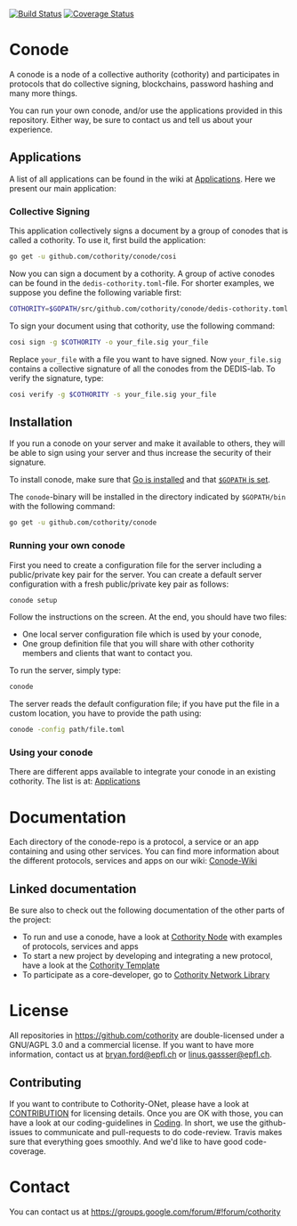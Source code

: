 [![Build Status](https://travis-ci.org/cothority/conode.svg?branch=master)](https://travis-ci.org/cothority/conode)
[![Coverage Status](https://coveralls.io/repos/github/cothority/conode/badge.svg)](https://coveralls.io/github/cothority/conode)

# Conode

A conode is a node of a collective authority (cothority) and participates
in protocols that do collective signing, blockchains, password hashing and
many more things. 

You can run your own conode, and/or use the applications provided in this
repository. Either way, be sure to contact us and tell us about your
experience.

## Applications

A list of all applications can be found in the wiki at
[Applications](https://github.com/cothority/conode/wiki/Apps). Here we present
our main application:

### Collective Signing

This application collectively signs a document by a group of conodes that is
called a cothority. To use it, first build the application:
```bash
go get -u github.com/cothority/conode/cosi
```

Now you can sign a document by a cothority. A group of active conodes can be
found in the `dedis-cothority.toml`-file. For shorter examples, we suppose you
define the following variable first:

```bash
COTHORITY=$GOPATH/src/github.com/cothority/conode/dedis-cothority.toml 
```

To sign your document using that cothority, use the following command:

```bash
cosi sign -g $COTHORITY -o your_file.sig your_file
```

Replace `your_file` with a file you want to have signed. Now `your_file.sig`
contains a collective signature of all the conodes from the DEDIS-lab. To
verify the signature, type:

```bash
cosi verify -g $COTHORITY -s your_file.sig your_file
```

## Installation

If you run a conode on your server and make it available to
others, they will be able to sign using your server and thus increase the
security of their signature.

To install conode, make sure that
[Go is installed](https://golang.org/doc/install)
and that
[`$GOPATH` is set](https://golang.org/doc/code.html#GOPATH).

The `conode`-binary will be installed in the directory indicated by `$GOPATH/bin`
with the following command:
```bash
go get -u github.com/cothority/conode
```

### Running your own conode

First you need to create a configuration file for the server including a 
public/private key pair for the server. 
You can create a default server configuration with a fresh 
public/private key pair as follows:

```bash
conode setup
```

Follow the instructions on the screen. At the end, you should have two files:
* One local server configuration file which is used by your conode,
* One group definition file that you will share with other cothority members and
  clients that want to contact you.

To run the server, simply type:
```bash
conode
```

The server reads the default configuration file; if you have put the
file in a custom location, you have to provide the path using:
```bash
conode -config path/file.toml
```

### Using your conode

There are different apps available to integrate your conode in an existing
cothority. The list is at:
[Applications](https://github.com/cothority/conode/wiki/Apps)

# Documentation

Each directory of the conode-repo is a protocol, a service or an app containing
and using other services. You can find more information about the different
protocols, services and apps on our wiki:
[Conode-Wiki](https://github.com/cothority/conode/wiki)

## Linked documentation

Be sure also to check out the following documentation of the other parts of
the project:

- To run and use a conode, have a look at 
	[Cothority Node](https://github.com/cothority/conode/wiki)
	with examples of protocols, services and apps
- To start a new project by developing and integrating a new protocol, have a look at
	the [Cothority Template](https://github.com/cothority/template/wiki)
- To participate as a core-developer, go to 
	[Cothority Network Library](https://github.com/cothority/conet/wiki)

# License

All repositories in https://github.com/cothority are double-licensed under a 
GNU/AGPL 3.0 and a commercial license. If you want to have more information, 
contact us at bryan.ford@epfl.ch or linus.gassser@epfl.ch.

## Contributing

If you want to contribute to Cothority-ONet, please have a look at 
[CONTRIBUTION](https://github.com/cothority/conode/blobl/master/CONTRIBUTION) for
licensing details. Once you are OK with those, you can have a look at our
coding-guidelines in
[Coding](https://github.com/dedis/Coding). In short, we use the github-issues
to communicate and pull-requests to do code-review. Travis makes sure that
everything goes smoothly. And we'd like to have good code-coverage.

# Contact

You can contact us at https://groups.google.com/forum/#!forum/cothority